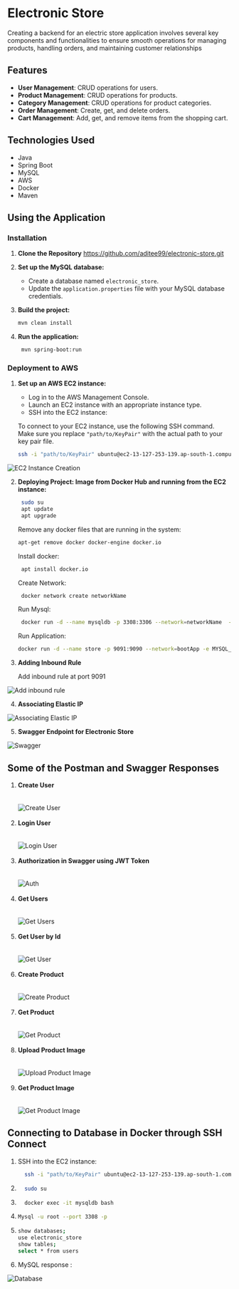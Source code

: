 # Electronic Store
Creating a backend for an electric store application involves several key components and functionalities to ensure smooth operations for managing products, handling orders, and maintaining customer relationships

## Features
- **User Management**: CRUD operations for users.
- **Product Management**: CRUD operations for products.
- **Category Management**: CRUD operations for product categories.
- **Order Management**: Create, get, and delete orders.
- **Cart Management**: Add, get, and remove items from the shopping cart.

## Technologies Used
* Java
* Spring Boot
* MySQL
* AWS
* Docker
* Maven

## Using the Application
### Installation

1. **Clone the Repository**
  https://github.com/aditee99/electronic-store.git
2. **Set up the MySQL database:**
    - Create a database named `electronic_store`.
    - Update the `application.properties` file with your MySQL database credentials.
3. **Build the project:**

    ```bash
    mvn clean install
    ```
4. **Run the application:**

   ```bash
    mvn spring-boot:run
    ```
### Deployment to AWS
1. **Set up an AWS EC2 instance:**
    - Log in to the AWS Management Console.
    - Launch an EC2 instance with an appropriate instance type.
    - SSH into the EC2 instance:
    
    To connect to your EC2 instance, use the following SSH command. Make sure you replace `"path/to/KeyPair"` with the actual path to your key pair file.

    ```sh
    ssh -i "path/to/KeyPair" ubuntu@ec2-13-127-253-139.ap-south-1.compute.amazonaws.com

![EC2 Instance Creation](Screenshots/EC2_Instance_Creation.png)

2. **Deploying Project: Image from Docker Hub and running from the EC2 instance:**

    ```bash
     sudo su
     apt update
     apt upgrade
    ```
    Remove any docker files that are running in the system:  
    ```bash
    apt-get remove docker docker-engine docker.io
     ```
    Install docker:
   ```bash
    apt install docker.io
    ```
    Create Network:
   ```bash
    docker network create networkName
   ```
    Run Mysql:
   ```bash
    docker run -d --name mysqldb -p 3308:3306 --network=networkName  -e MYSQL_ROOT_PASSWORD=root -e MYSQL_DATABASE=electronic_store -v /projects/data:/var/lib/mysql mysql
   ```
    Run Application:
   ```bash
   docker run -d --name store -p 9091:9090 --network=bootApp -e MYSQL_HOST=mysqldb -e MYSQL_PORT=3306 -v /projects/images:/images aditeeadhikari98408/electronic1.0!
   ```
3. **Adding Inbound Rule**

   Add inbound rule at port 9091
   
![Add inbound rule](Screenshots/Inbound_Rule.png)

4. **Associating Elastic IP**
   
![Associating Elastic IP](Screenshots/Associating_ElasticIP.png)

5. **Swagger Endpoint for Electronic Store**

![Swagger](Screenshots/Swagger_in_EC2.png)

## Some of the Postman and Swagger Responses

1. **Create User**<br/><br/><br/>
![Create User](Screenshots/Create_User.png)<br/><br/>
2. **Login User**<br/><br/><br/>
![Login User](Screenshots/login.png)<br/><br/>
3. **Authorization in Swagger using JWT Token**<br/><br/><br/>
![Auth](Screenshots/Authourization_Swagger.png)<br/><br/>
4. **Get Users**<br/><br/><br/>
![Get Users](Screenshots/Get_Users_Postman.png)<br/><br/>
5. **Get User by Id**<br/><br/><br/>
![Get User](Screenshots/Get_User.png)<br/><br/>
6. **Create Product**<br/><br/><br/>
![Create Product](Screenshots/Create_Product.png)<br/><br/>
7. **Get Product**<br/><br/><br/>
![Get Product](Screenshots/Get_Products.png)<br/><br/>
8. **Upload Product Image**<br/><br/><br/>
![Upload Product Image](Screenshots/Upload_Product_Image.png)<br/><br/>
9. **Get Product Image**<br/><br/><br/>
![Get Product Image](Screenshots/Serve_Product_Image.png)

## Connecting to Database in Docker through SSH Connect

1. SSH into the EC2 instance:
     
   ```bash
     ssh -i "path/to/KeyPair" ubuntu@ec2-13-127-253-139.ap-south-1.compute.amazonaws.com
    ```
2. ```bash
     sudo su
    ```
3. ```bash
     docker exec -it mysqldb bash
    ```
4. ```bash
   Mysql -u root --port 3308 -p
   ```
5. ```bash
   show databases;
   use electronic_store
   show tables;
   select * from users
    ```
 6. MySQL response :

![Database](Screenshots/Update_in_database.png)
